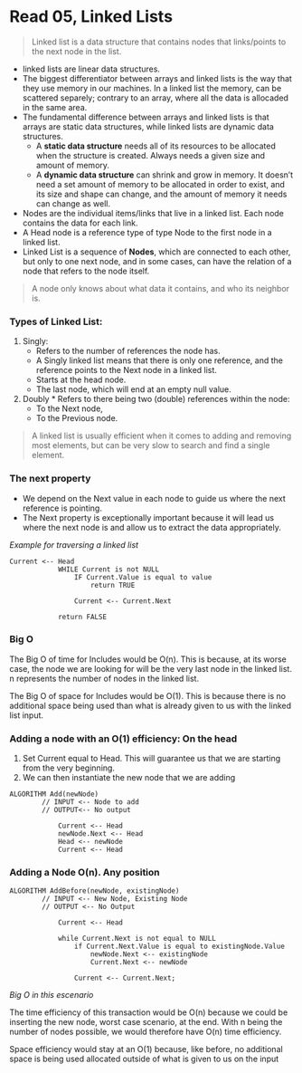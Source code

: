 # Read 05, Linked Lists
> Linked list is a data structure that contains nodes that links/points to the next node in the list.

* linked lists are linear data structures.
* The biggest differentiator between arrays and linked lists is the way that they use memory in our machines. In a linked list the memory, can be scattered separely; contrary to an array, where all the data is allocaded in the same area.
* The fundamental difference between arrays and linked lists is that arrays are static data structures, while linked lists are dynamic data structures.
  * A **static data structure** needs all of its resources to be allocated when the structure is created. Always needs a given size and amount of memory.
  * A **dynamic data structure** can shrink and grow in memory. It doesn’t need a set amount of memory to be allocated in order to exist, and its size and shape can change, and the amount of memory it needs can change as well.
* Nodes are the individual items/links that live in a linked list. Each node contains the data for each link.
* A Head node is a reference type of type Node to the first node in a linked list.
* Linked List is a sequence of **Nodes**, which are connected to each other, but only to one next node, and in some cases, can have the relation of a node that refers to the node itself.


> A node only knows about what data it contains, and who its neighbor is.


### Types of Linked List:
  1. Singly:
      * Refers to the number of references the node has. 
      * A Singly linked list means that there is only one reference, and the reference points to the Next node in a linked list.
      * Starts at the head node.
      * The last node, which will end at an empty null value.
  1. Doubly
    * Refers to there being two (double) references within the node:
      * To the Next node,
      * To the Previous node.

> A linked list is usually efficient when it comes to adding and removing most elements, but can be very slow to search and find a single element.

### The next property
* We depend on the Next value in each node to guide us where the next reference is pointing. 
* The Next property is exceptionally important because it will lead us where the next node is and allow us to extract the data appropriately.

_Example for traversing a linked list_

```
Current <-- Head
			WHILE Current is not NULL
				IF Current.Value is equal to value
					return TRUE

				Current <-- Current.Next

			return FALSE
```

### Big O

The Big O of time for Includes would be O(n). This is because, at its worse case, the node we are looking for will be the very last node in the linked list. n represents the number of nodes in the linked list.

The Big O of space for Includes would be O(1). This is because there is no additional space being used than what is already given to us with the linked list input.

### Adding a node with an O(1) efficiency: On the head
  1. Set Current equal to Head. This will guarantee us that we are starting from the very beginning.
  1. We can then instantiate the new node that we are adding

```
ALGORITHM Add(newNode)
		// INPUT <-- Node to add 
		// OUTPUT<-- No output

			Current <-- Head
			newNode.Next <-- Head
			Head <-- newNode
			Current <-- Head
```
### Adding a Node O(n). Any position

```
ALGORITHM AddBefore(newNode, existingNode)
		// INPUT <-- New Node, Existing Node
		// OUTPUT <-- No Output

			Current <-- Head

			while Current.Next is not equal to NULL
				if Current.Next.Value is equal to existingNode.Value
					newNode.Next <-- existingNode
					Current.Next <-- newNode

				Current <-- Current.Next;
```

_Big O in this escenario_

The time efficiency of this transaction would be O(n) because we could be inserting the new node, worst case scenario, at the end. With n being the number of nodes possible, we would therefore have O(n) time efficiency.

Space efficiency would stay at an O(1) because, like before, no additional space is being used allocated outside of what is given to us on the input